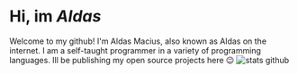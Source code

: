 # Hi, im *Aldas*
Welcome to my github! I'm Aldas Macius, also known as Aldas on the internet. I am a self-taught programmer in a variety of programming languages. Ill be publishing my open source projects here 😉
![stats github](https://github-readme-stats.vercel.app/api?username=alda5&show_icons=true)

